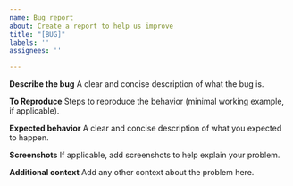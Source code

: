 ```yaml
---
name: Bug report
about: Create a report to help us improve
title: "[BUG]"
labels: ''
assignees: ''

---
```


<!--
Note: for comments and usage-related questions please use the users' group:
https://groups.google.com/forum/#!forum/scikit-multiflow-users

This repository's issues are reserved for feature requests and bug reports.
-->

**Describe the bug**
A clear and concise description of what the bug is.

**To Reproduce**
Steps to reproduce the behavior (minimal working example, if applicable).

**Expected behavior**
A clear and concise description of what you expected to happen.

**Screenshots**
If applicable, add screenshots to help explain your problem.

**Additional context**
Add any other context about the problem here.
